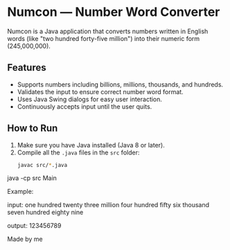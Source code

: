 # Numcon — Number Word Converter

Numcon is a Java application that converts numbers written in English words (like "two hundred forty-five million") into their numeric form (245,000,000).

## Features

- Supports numbers including billions, millions, thousands, and hundreds.
- Validates the input to ensure correct number word format.
- Uses Java Swing dialogs for easy user interaction.
- Continuously accepts input until the user quits.

## How to Run

1. Make sure you have Java installed (Java 8 or later).
2. Compile all the `.java` files in the `src` folder:
   ```bash
   javac src/*.java

java -cp src Main


Example:

input: one hundred twenty three million four hundred fifty six thousand seven hundred eighty nine

output: 123456789




Made by me 
